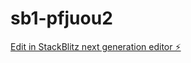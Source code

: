 # sb1-pfjuou2

[Edit in StackBlitz next generation editor ⚡️](https://stackblitz.com/~/github.com/cosmowind/sb1-pfjuou2)